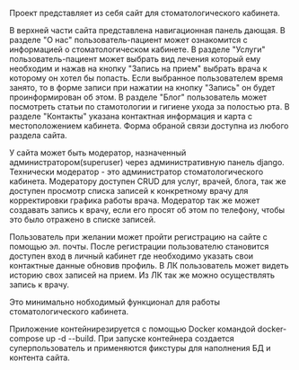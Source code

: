 Проект представляет из себя сайт для стоматологического кабинета.

В верхней части сайта представлена навигационная панель дающая. В разделе "О нас" пользователь-пациент может ознакомится
с информацией о стоматологическом кабинете. В разделе "Услуги" пользователь-пациент может выбрать вид лечения который ему
необходим и нажав на кнопку "Запись на прием" выбрать врача к которому он хотел бы попасть. Если выбранное пользователем время занято,
то в форме записи при нажатии на кнопку "Запись" он будет проинформирован об этом.
В разделе "Блог" пользователь может посмотреть статьи по стамотологии и гигиене ухода за полостью рта.
В разделе "Контакты" указана контактная информация и карта с местоположением кабинета. Форма обраной связи доступна из
любого раздела сайта.

У сайта может быть модератор, назначенный администратором(superuser) через административную панель django. Технически
модератор - это администратор стоматологического кабинета.
Модератору доступен CRUD для услуг, врачей, блога, так же доступен просмотр списка записей к конкретному врачу для 
корректировки графика работы врача. Модератор так же может создавать запись к врачу, если его просят об этом по телефону,
чтобы это было отражено в списке записей.

Пользователь при желании может пройти регистрацию на сайте с помощью эл. почты. После регистрации пользователю становится
доступен вход в личный кабинет где необходимо указать свои контактные данные обновив профиль. В ЛК пользователь может видеть
историю свох записей на прием. Из ЛК так же можно осуществлять запись к врачу.

Это минимально нобходимый функционал для работы стоматологического кабинета.

Приложение контейнирезируется с помощью Docker командой docker-compose up -d --build.
При запуске контейнера создается суперпользователь и применяются фикстуры для наполнения БД и контента сайта.


